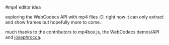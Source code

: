 #mp4 editor idea    
    
exploring the WebCodecs API with mp4 files :D. right now it can only extract and show frames but hopefully more to come.   
    
much thanks to the contributors to mp4box.js, the WebCodecs demos/API and [josephrocca](https://github.com/josephrocca/getVideoFrames.js/tree/main?tab=readme-ov-file).    
